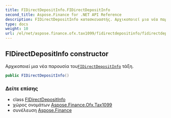 ```yaml
---
title: FIDirectDepositInfo.FIDirectDepositInfo
second_title: Aspose.Finance for .NET API Reference
description: FIDirectDepositInfo κατασκευαστής. Αρχικοποιεί μια νέα παρουσία τουFIDirectDepositInfo τάξη.
type: docs
weight: 10
url: /el/net/aspose.finance.ofx.tax1099/fidirectdepositinfo/fidirectdepositinfo/
---
```

## FIDirectDepositInfo constructor

Αρχικοποιεί μια νέα παρουσία του[`FIDirectDepositInfo`](../) τάξη.

```csharp
public FIDirectDepositInfo()
```

### Δείτε επίσης

* class [FIDirectDepositInfo](../)
* χώρος ονομάτων [Aspose.Finance.Ofx.Tax1099](../../fidirectdepositinfo/)
* συνέλευση [Aspose.Finance](../../../)


